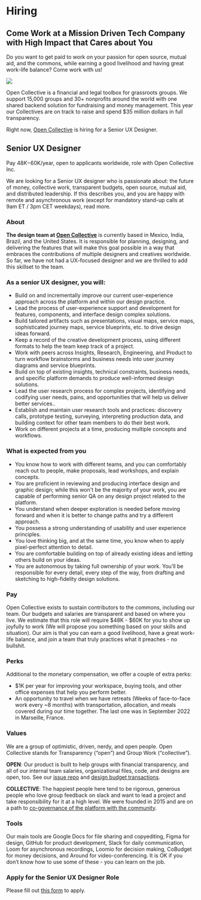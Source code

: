 # Hiring

## Come Work at a Mission Driven Tech Company with High Impact that Cares about You

Do you want to get paid to work on your passion for open source, mutual aid, and the commons, while earning a good livelihood and having great work-life balance? Come work with us!

![](https://blog.opencollective.com/content/images/2022/10/P1199711-ANIMATION.gif)

Open Collective is a financial and legal toolbox for grassroots groups. We support 15,000 groups and 30+ nonprofits around the world with one shared backend solution for fundraising and money management. This year our Collectives are on track to raise and spend $35 million dollars in full transparency.

Right now, [Open Collective](https://opencollective.com) is hiring for a Senior UX Designer.

## Senior UX Designer

Pay $48K-$60K/year, open to applicants worldwide, role with Open Collective Inc.

We are looking for a Senior UX designer who is passionate about: the future of money, collective work, transparent budgets, open source, mutual aid, and distributed leadership. If this describes you, and you are happy with remote and asynchronous work (except for mandatory stand-up calls at 9am ET / 3pm CET weekdays), read more.

### About

**The design team at [Open Collective](https://opencollective.com)** is currently based in Mexico, India, Brazil, and the United States. It is responsible for planning, designing, and delivering the features that will make this goal possible in a way that embraces the contributions of multiple designers and creatives worldwide. So far, we have not had a UX-focused designer and we are thrilled to add this skillset to the team.

### As a senior UX designer, you will:

- Build on and incrementally improve our current user-experience approach across the platform and within our design practice.
- Lead the process of user-experience support and development for features, components, and interface design complex solutions.
- Build tailored artifacts such as presentations, visual maps, service maps, sophisticated journey maps, service blueprints, etc. to drive design ideas forward.
- Keep a record of the creative development process, using different formats to help the team keep track of a project.
- Work with peers across Insights, Research, Engineering, and Product to turn workflow brainstorms and business needs into user journey diagrams and service blueprints.
- Build on top of existing insights, technical constraints, business needs, and specific platform demands to produce well-informed design solutions.
- Lead the user research process for complex projects, identifying and codifying user needs, pains, and opportunities that will help us deliver better services..
- Establish and maintain user research tools and practices: discovery calls, prototype testing, surveying, interpreting production data, and building context for other team members to do their best work.
- Work on different projects at a time, producing multiple concepts and workflows.

### What is expected from you

- You know how to work with different teams, and you can comfortably reach out to people, make proposals, lead workshops, and explain concepts.
- You are proficient in reviewing and producing interface design and graphic design; while this won't be the majority of your work, you are capable of performing senior QA on any design project related to the platform.
- You understand when deeper exploration is needed before moving forward and when it is better to change paths and try a different approach.
- You possess a strong understanding of usability and user experience principles.
- You love thinking big, and at the same time, you know when to apply pixel-perfect attention to detail.
- You are comfortable building on top of already existing ideas and letting others build on your ideas.
- You are autonomous by taking full ownership of your work. You’ll be responsible for every detail, every step of the way, from drafting and sketching to high-fidelity design solutions.

### Pay

Open Collective exists to sustain contributors to the commons, including our team. Our budgets and salaries are transparent and based on where you live. We estimate that this role will require $48K - $60K for you to show up joyfully to work (We will propose you something based on your skills and situation). Our aim is that you can earn a good livelihood, have a great work-life balance, and join a team that truly practices what it preaches - no bullshit.

### Perks

Additional to the monetary compensation, we offer a couple of extra perks:

- $1K per year for improving your workspace, buying tools, and other office expenses that help you perform better.
- An opportunity to travel when we have retreats (Weeks of face-to-face work every ~8 months) with transportation, allocation, and meals covered during our time together. The last one was in September 2022 in Marseille, France.

### Values

We are a group of optimistic, driven, nerdy, and open people. Open Collective stands for Transparency (“open”) and Group Work (“collective”).

**OPEN**: Our product is built to help groups with financial transparency, and all of our internal team salaries, organizational files, code, and designs are open, too. See our [issue repo](https://github.com/opencollective/opencollective/issues) and [design budget transactions](https://opencollective.com/design/transactions).

**COLLECTIVE**: The happiest people here tend to be rigorous, generous people who love group feedback on slack and want to lead a project and take responsibility for it at a high level. We were founded in 2015 and are on a path to [co-governance of the platform with the community](http://opencollective.com/e2c).

### Tools

Our main tools are Google Docs for file sharing and copyediting, Figma for design, GitHub for product development, Slack for daily communication, Loom for asynchronous recordings, Loomio for decision making, CoBudget for money decisions, and Around for video-conferencing. It is OK if you don’t know how to use some of these - you can learn on the job.

### Apply for the Senior UX Designer Role

Please fill out [this form](https://x7rwr9qad3h.typeform.com/to/lySp1Tfn) to apply.

<!--
**We're hiring Senior Software Engineers.**

## A little about us

On Open Collective, groups like open source projects, neighbourhood associations, mutual aid groups, and more, can collect and spend money transparently, invite collaboration, and help their communities thrive.

Watch this video about what we do and why we are passionate about it:

<iframe src="https://www.youtube.com/embed/bbtQcW4E_RU?start=39" title="YouTube video player" frameborder="0" allow="accelerometer; autoplay; clipboard-write; encrypted-media; gyroscope; picture-in-picture" allowfullscreen width="854" height="480" frameborder="0"></iframe>

Like the movements that we support, we value openness and transparency. We strive to create inclusive, respectful and sustainable communities and we're 100% open source.

If you want to know more about us, join our open [Slack](https://slack.opencollective.com), read [our blog](https://blog.opencollective.com), and check out the [Open Collective Way](https://docs.opencollective.com/help/about/the-open-collective-way) to understand our values and how we work.

We are a fully remote team that loves distributed collaboration around the world: Spain, France, Belgium, Germany, Romania, UK, US, Canada, Mexico, Brazil, India, New Zealand. This start-up culture is truly different – one of care, listening, rigor, and autonomy within collaboration. If you are used to cut-throat dynamics and overwork, you will be happy to find another way is possible.

We are building and maintaining money management software for the commons.

<h2 id='software-engineer'>Senior Software Engineer Role</h2>

We are looking for a senior "full-stack" software engineer who’s excited about open source, making communities sustainable, and transparent finances.

- Financial transparency is our thing! Pay is as follows, with [location-based cost of living adjustments](https://www.numbeo.com/cost-of-living/):
  - very high (e.g. NY, SF) $112-$144k
  - high(e.g. London, Paris) $98-$126k (€93-€119k)
  - medium (e.g. Vancouver, Berlin, Madrid) $84-$108k (€79-€103k)
  - low (e.g. Kyiv, Lagos, Buenos Aires) $70-$90k (€66-€86k)
- Fully remote team, but we'd like you to be based within 6 hours of CET for timezone overlap, e.g. Europe, Africa, central Asia, or North and South America.
- Full time role, with a very flexible schedule.
- Opportunity to grow in the role, with support for professional development and encouragement to influence strategy and share ideas.
- Great culture of work/life balance and generous paid time off.

### We think you’d be great at this if you are:

- Comfortable in a remote environment that is at the same time highly collaborative _and_ autonomous (you can run a feature end to end on your own, while communicating about it!)

- Experienced as a full stack engineer using JavaScript (<em>"senior"</em>)

- Familiar with our technology stack:

  - GraphQL API powered by Node, PostgreSQL and Sequelize
  - Web app powered by Next.js, React and Apollo

- Excited about our mission and share our philosophy.

- Bonus points if you have experience in collaborative communities like the ones that use our platform!

## Interested?

Please [email us](mailto:info@opencollective.com) with "Senior Software Engineer" as subject.

Your message should be convincing enough for us to consider you and move to the next stage. Ideally, we want you to cover the following:

- About you. What's your story? Where you are coming from? What's you current status?
- About us. How did you hear about Open Collective? What do you find interesting in Open Collective?
- Experience. What is your greatest achievment in software engineering? Can you tell us about a past project you're proud of (it doesn’t have to be an engineering one or even a technical one.)? What do you think you can bring to Open Collective?

As part of our screening process, we'll also ask you to make a small contribution to [our codebase](https://github.com/opencollective). Have a look, do one now or be ready for it!
-->
